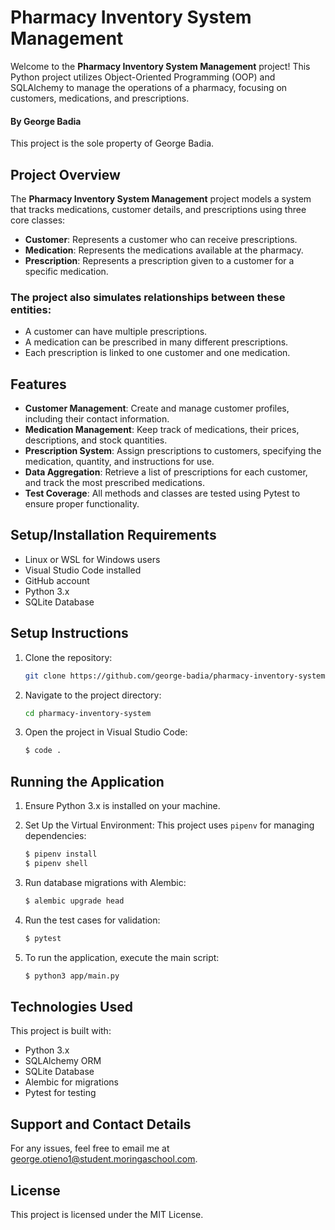 # Pharmacy Inventory System Management

Welcome to the **Pharmacy Inventory System Management** project! This Python project utilizes Object-Oriented Programming (OOP) and SQLAlchemy to manage the operations of a pharmacy, focusing on customers, medications, and prescriptions.

#### By **George Badia**

This project is the sole property of George Badia.

## Project Overview

The **Pharmacy Inventory System Management** project models a system that tracks medications, customer details, and prescriptions using three core classes:

- **Customer**: Represents a customer who can receive prescriptions.
- **Medication**: Represents the medications available at the pharmacy.
- **Prescription**: Represents a prescription given to a customer for a specific medication.

### The project also simulates relationships between these entities:

- A customer can have multiple prescriptions.
- A medication can be prescribed in many different prescriptions.
- Each prescription is linked to one customer and one medication.

## Features

- **Customer Management**: Create and manage customer profiles, including their contact information.
- **Medication Management**: Keep track of medications, their prices, descriptions, and stock quantities.
- **Prescription System**: Assign prescriptions to customers, specifying the medication, quantity, and instructions for use.
- **Data Aggregation**: Retrieve a list of prescriptions for each customer, and track the most prescribed medications.
- **Test Coverage**: All methods and classes are tested using Pytest to ensure proper functionality.

## Setup/Installation Requirements

- Linux or WSL for Windows users
- Visual Studio Code installed
- GitHub account
- Python 3.x
- SQLite Database

## Setup Instructions

1. Clone the repository:
   ```bash
   git clone https://github.com/george-badia/pharmacy-inventory-system
   ```
2. Navigate to the project directory:
   ```bash
   cd pharmacy-inventory-system
   ```
3. Open the project in Visual Studio Code:
   ```bash
   $ code .
   ```

## Running the Application

1. Ensure Python 3.x is installed on your machine.

2. Set Up the Virtual Environment: This project uses `pipenv` for managing dependencies:

   ```bash
   $ pipenv install
   $ pipenv shell
   ```

3. Run database migrations with Alembic:

   ```bash
   $ alembic upgrade head
   ```

4. Run the test cases for validation:

   ```bash
   $ pytest
   ```

5. To run the application, execute the main script:
   ```bash
   $ python3 app/main.py
   ```

## Technologies Used

This project is built with:

- Python 3.x
- SQLAlchemy ORM
- SQLite Database
- Alembic for migrations
- Pytest for testing

## Support and Contact Details

For any issues, feel free to email me at george.otieno1@student.moringaschool.com.

## License

This project is licensed under the MIT License.

